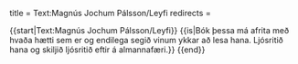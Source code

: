 title = Text:Magnús Jochum Pálsson/Leyfi
redirects =
>>>>

{{start|Text:Magnús Jochum Pálsson/Leyfi}}
{{is|Bók þessa má afrita með hvaða hætti sem er og endilega segið vinum ykkar að lesa hana. Ljósritið hana og skiljið ljósritið eftir á almannafæri.}}
{{end}}